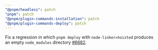 ```yaml
---
"@pnpm/headless": patch
"pnpm": patch
"@pnpm/plugin-commands-installation": patch
"@pnpm/plugin-commands-deploy": patch
---
```


Fix a regression in which `pnpm deploy` with `node-linker=hoisted` produces an empty `node_modules` directory [#6682](https://github.com/pnpm/pnpm/issues/6682).
